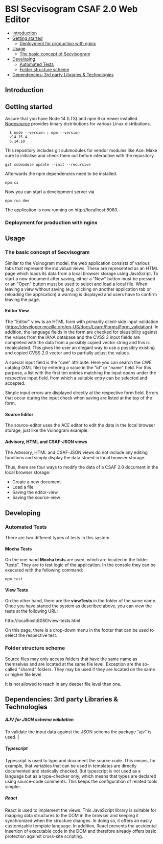 # BSI Secvisogram CSAF 2.0 Web Editor

<!-- TOC depthFrom:2 depthTo:3 -->

- [Introduction](#introduction)
- [Getting started](#getting-started)
  - [Deployment for production with nginx](#deployment-for-production-with-nginx)
- [Usage](#usage)
  - [The basic concept of Secvisogram](#the-basic-concept-of-secvisogram)
- [Developing](#developing)
  - [Automated Tests](#automated-tests)
  - [Folder structure scheme](#folder-structure-scheme)
- [Dependencies: 3rd party Libraries & Technologies](#dependencies-3rd-party-libraries--technologies)

<!-- /TOC -->

## Introduction

## Getting started

Assure that you have Node 14 (LTS) and npm 6 or newer installed.
[Nodesource](https://github.com/nodesource/distributions/blob/master/README.md) provides binary distributions for various Linux distributions.

      $ node --version ; npm --version
      v14.15.4
      6.14.10

This repository includes git submodules for vendor modules like Ace. Make sure to initialise and check them out before interactive with the repository.

    git submodule update --init --recursive

Afterwards the npm dependencies need to be installed.

    npm ci

Now you can start a development server via

    npm run dev

The application is now running on http://localhost:8080.

### Deployment for production with nginx

## Usage

### The basic concept of Secvisogram

Similar to the Vulnogram model, the web application consists of various tabs that represent the individual views. These are represented as an HTML page which loads its data from a local browser storage using JavaScript.
To start a new document after saving, either a "New" button must be pressed or an "Open" button must be used to select and load a local file.
When leaving a view without saving (e.g. clicking on another application tab or reloading the application) a warning is displayed and users have to confirm leaving the page.

#### Editor View

The "Editor" view is an HTML form with primarily client-side input validation (https://developer.mozilla.org/en-US/docs/Learn/Forms/Form_validation). In addition, the language fields in the form are checked for plausibility against the values from the IANA database and the CVSS 3 input fields are completed with the data from a possibly copied vector string and this is recalculated. This gives the user an elegant way to use a possibly existing and copied CVSS 2.0 vector and to partially adjust the values.

A special input field is the "cwe" attribute. Here you can search the CWE catalog (XML file) by entering a value in the "id" or "name" field. For this purpose, a list with the first ten entries matching the input opens under the respective input field, from which a suitable entry can be selected and accepted.

Simple input errors are displayed directly at the respective form field. Errors that occur during the input check when saving are listed at the top of the form.

#### Source Editor

The source-editor uses the ACE editor to edit the data in the local browser storage, just like the Vulnogram example.

#### Advisory, HTML and CSAF-JSON views

The Advisory, HTML and CSAF-JSON views do not include any editing functions and simply display the data stored in local browser storage.

Thus, there are four ways to modify the data of a CSAF 2.0 document in the local browser storage:

- Create a new document
- Load a file
- Saving the editor-view
- Saving the source-view

## Developing

### Automated Tests

There are two different types of tests in this system.

#### Mocha Tests

On the one hand **Mocha tests** are used, which are located in the folder "tests". They are to test logic of the application. In the console they can be executed with the following command:

    npm test

#### View Tests

On the other hand, there are the **viewTests** in the folder of the same name. Once you have started the system as described above, you can view the tests at the following URL:

http://localhost:8080/view-tests.html

On this page, there is a drop-down menu in the footer that can be used to select the respective test.

### Folder structure scheme

Source files may only access folders that have the same name as themselves and are located at the same file level. Exception are the so-called "shared" folders. They may be used if they are located on the same or higher file level.

It is not allowed to reach in any deeper file level than one.

## Dependencies: 3rd party Libraries & Technologies

##### AJV for JSON schema validation

To validate the input data against the JSON schema the package "ajv" is used. |

##### Typescript

Typescript is used to type and document the source code. This means, for example, that variables that can be used in templates are directly documented and statically checked. But typescript is not used as a language but as a type-checker only, which means that types are declared using source-code comments. This keeps the configuration of related tools simpler.

##### React

React is used to implement the views. This JavaScript library is suitable for mapping data structures to the DOM in the browser and keeping it synchronized when the structure changes. In doing so, it offers an easily customizable template language. In addition, React prevents the accidental insertion of executable code in the DOM and therefore already offers basic protection against cross-site scripting.
